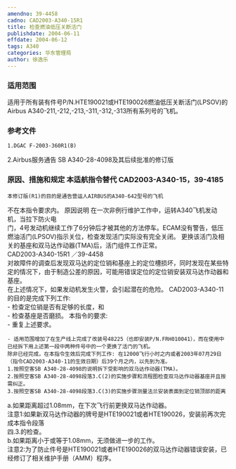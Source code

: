 ```yaml
---
amendno: 39-4458  
cadno: CAD2003-A340-15R1  
title: 检查燃油低压关断活门  
publishdate: 2004-06-11  
effdate: 2004-06-12  
tags: A340  
categories: 华东管理局  
author: 徐逸乐  
---
```

  
### 适用范围  
适用于所有装有件号P/N.HTE190021或HTE190026燃油低压关断活门(LPSOV)的Airbus A340-211,-212,-213,-311,-312,-313所有系列号的飞机。  
  
<!--more-->  
### 参考文件  
    1.DGAC F-2003-360R1(B)  
2.Airbus服务通告 SB A340-28-4098及其后续批准的修订版  
  
### 原因、措施和规定 本适航指令替代 CAD2003-A340-15，39-4185  
    本修订版(R1)的目的是通告营运人AIRBUS的A340-642型号的飞机  
不在本指令要求内。     原因说明     在一次非例行维护工作中，运转A340飞机发动机，当拉下防火电  
门，4号发动机继续工作了6分钟后才被其他的方法停车。ECAM没有警告，低压燃油活门(LPSOV)指示关位，检查发现活门实际没有完全关闭。    更换该活门及相关的基座和双马达作动器(TMA)后，活门组件工作正常。  
       CAD2003-A340-15R1   ／39-4458  
    对故障件的调查后发现双马达的定位销和基座上的定位槽损坏，同时发现在某些特定的情况下，由于制造公差的原因，可能用错误定位的定位销安装双马达作动器和基座。  
    在上述情况下，如果发动机发生火警，会引起潜在的危险。 CAD2003-A340-11的目的是完成下列工作:  
    - 检查定位销是否有足够的长度，和  
    - 检查基座是否磨损。     本指令的要求:  
    - 重复上述要求。  
  
    - 适用范围增加了在生产线上完成了改装号48225（也即安装P/N.FRH010041），而在使用中已经拆下用上述第一段中两种件号中的一个更换了活门的飞机。  
    除非已经完成，在本指令生效后完成下列工作: 在12000飞行小时之内或者2003年07月29日（指令CAD2003-A340-11的生效日期）后39个月之内，以先到为准。  
    1.按照空客SB A340-28-4098的说明拆下受影响的双马达作动器(TMA)。  
    2.按照空客SB A340-28-4098段落3.C(2)的实施步骤和流程图检查双马达作动器基座并且按需纠正。  
    3.按照空客SB A340-28-4098段落3.C(3)的实施步骤测量法兰安装表面到定位销顶部的距离  
  
a.如果距离超过1.08mm，在下次飞行前更换双马达作动器。  
注意1:如果新双马达作动器的牌号是HTE190021或者HTE190026，安装前再次完成本指令段落  
四.3.的检查。  
b.如果距离小于或等于1.08mm，无须做进一步的工作。  
注意2:为了防止件号是HTE190021或者HTE190026的双马达作动器错误安装，已经修订了相关维护手册（AMM）程序。  
